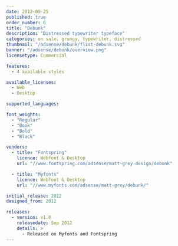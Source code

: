 ```yaml
---
date: 2012-09-25
published: true
order_number: 6
title: "Debunk"
description: "Distressed typewriter typeface"
categories: on sale, grungy, typewriter, distressed
thumbnail: "/adsense/debunk/flist-debunk.svg"
banner: "/adsense/debunk/overview.png"
licensetype: Commercial

features:
  - 4 available styles

available_licenses:
  - Web
  - Desktop

supported_languages:

font_weights:
  - "Regular"
  - "Book"
  - "Bold"
  - "Black"

vendors:
  - title: "Fontspring"
    licence: Webfont & Desktop
    url: "//www.fontspring.com/adsense/matt-grey-design/debunk"

  - title: "Myfonts"
    licence: Webfont & Desktop
    url: "//www.myfonts.com/adsense/matt-grey/debunk/"

initial_release: 2012
designed_from: 2012

releases:
  - version: v1.0
    releasedate: Sep 2012
    details: >
      - Released on Myfonts and Fontspring
---
```

